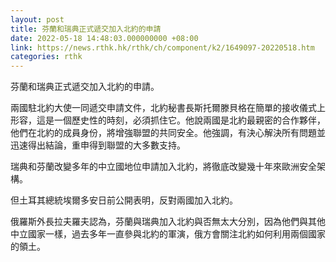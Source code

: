 ```yaml
---
layout: post
title: 芬蘭和瑞典正式遞交加入北約的申請
date: 2022-05-18 14:48:03.000000000 +08:00
link: https://news.rthk.hk/rthk/ch/component/k2/1649097-20220518.htm
categories: rthk
---
```


芬蘭和瑞典正式遞交加入北約的申請。

兩國駐北約大使一同遞交申請文件，北約秘書長斯托爾滕貝格在簡單的接收儀式上形容，這是一個歷史性的時刻，必須抓住它。他說兩國是北約最親密的合作夥伴，他們在北約的成員身份，將增強聯盟的共同安全。他強調，有決心解決所有問題並迅速得出結論，重申得到聯盟的大多數支持。

瑞典和芬蘭改變多年的中立國地位申請加入北約，將徹底改變幾十年來歐洲安全架構。

但土耳其總統埃爾多安日前公開表明，反對兩國加入北約。

俄羅斯外長拉夫羅夫認為，芬蘭與瑞典加入北約與否無太大分別，因為他們與其他中立國家一樣，過去多年一直參與北約的軍演，俄方會關注北約如何利用兩個國家的領土。
